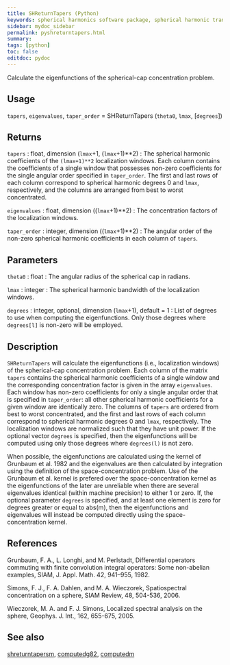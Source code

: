 ```yaml
---
title: SHReturnTapers (Python)
keywords: spherical harmonics software package, spherical harmonic transform, legendre functions, multitaper spectral analysis, fortran, Python, gravity, magnetic field
sidebar: mydoc_sidebar
permalink: pyshreturntapers.html
summary:
tags: [python]
toc: false
editdoc: pydoc
---
```


Calculate the eigenfunctions of the spherical-cap concentration problem.

## Usage

`tapers`, `eigenvalues`, `taper_order` = SHReturnTapers (`theta0`, `lmax`, [`degrees`])

## Returns

`tapers` : float, dimension (`lmax`+1, (`lmax`+1)\*\*2)
:   The spherical harmonic coefficients of the `(lmax+1)**2` localization windows. Each column contains the coefficients of a single window that possesses non-zero coefficients for the single angular order specified in `taper_order`. The first and last rows of each column correspond to spherical harmonic degrees 0 and `lmax`, respectively, and the columns are arranged from best to worst concentrated.

`eigenvalues` : float, dimension ((`lmax`+1)\*\*2)
:   The concentration factors of the localization windows.

`taper_order` : integer, dimension ((`lmax`+1)\*\*2)
:   The angular order of the non-zero spherical harmonic coefficients in each column of `tapers`.

## Parameters

`theta0` : float
:   The angular radius of the spherical cap in radians.

`lmax` : integer
:   The spherical harmonic bandwidth of the localization windows.

`degrees` : integer, optional, dimension (`lmax`+1), default = 1
:   List of degrees to use when computing the eigenfunctions. Only those degrees where `degrees[l]` is non-zero will be employed.

## Description

`SHReturnTapers` will calculate the eigenfunctions (i.e., localization windows) of the spherical-cap concentration problem. Each column of the matrix `tapers` contains the spherical harmonic coefficients of a single window and the corresponding concentration factor is given in the array `eigenvalues`. Each window has non-zero coefficients for only a single angular order that is specified in `taper_order`: all other spherical harmonic coefficients for a given window are identically zero. The columns of `tapers` are ordered from best to worst concentrated, and the first and last rows of each column correspond to spherical harmonic degrees 0 and `lmax`, respectively. The localization windows are normalized such that they have unit power. If the optional vector `degrees` is specified, then the eigenfunctions will be computed using only those degrees where `degrees(l)` is not zero.

When possible, the eigenfunctions are calculated using the kernel of Grunbaum et al. 1982 and the eigenvalues are then calculated by integration using the definition of the space-concentration problem. Use of the Grunbaum et al. kernel is prefered over the space-concentration kernel as the eigenfunctions of the later are unreliable when there are several eigenvalues identical (within machine precision) to either 1 or zero. If, the optional parameter `degrees` is specified, and at least one element is zero for degrees greater or equal to abs(m), then the eigenfunctions and eigenvalues will instead be computed directly using the space-concentration kernel.


## References

Grunbaum, F. A., L. Longhi, and M. Perlstadt, Differential operators commuting with finite convolution integral operators: Some non-abelian examples, SIAM, J. Appl. Math. 42, 941–955, 1982.

Simons, F. J., F. A. Dahlen, and M. A. Wieczorek, Spatiospectral concentration on a sphere, SIAM Review, 48, 504-536, 2006.

Wieczorek, M. A. and F. J. Simons, Localized spectral analysis on the sphere, 
Geophys. J. Int., 162, 655-675, 2005.

## See also

[shreturntapersm](pyshreturntapersm.html), [computedg82](pycomputedg82.html), [computedm](pycomputedm.html)
